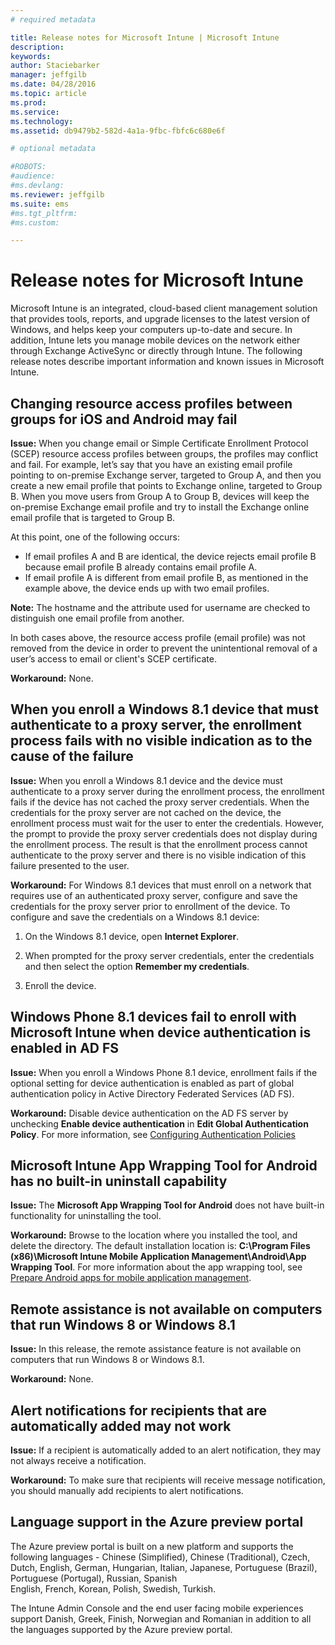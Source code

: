 ```yaml
---
# required metadata

title: Release notes for Microsoft Intune | Microsoft Intune
description:
keywords:
author: Staciebarker
manager: jeffgilb
ms.date: 04/28/2016
ms.topic: article
ms.prod:
ms.service:
ms.technology:
ms.assetid: db9479b2-582d-4a1a-9fbc-fbfc6c680e6f

# optional metadata

#ROBOTS:
#audience:
#ms.devlang:
ms.reviewer: jeffgilb
ms.suite: ems
#ms.tgt_pltfrm:
#ms.custom:

---
```


# Release notes for Microsoft Intune
Microsoft Intune is an integrated, cloud-based client management solution that provides tools, reports, and upgrade licenses to the latest version of Windows, and helps keep your computers up-to-date and secure. In addition, Intune lets you manage mobile devices on the network either through Exchange ActiveSync or directly through Intune. The following release notes describe important information and known issues in Microsoft Intune.


## Changing resource access profiles between groups for iOS and Android may fail
**Issue:** When you change email or Simple Certificate Enrollment Protocol (SCEP) resource access profiles between groups, the profiles may conflict and fail. For example, let’s say that you have an existing email profile pointing to on-premise Exchange server, targeted to Group A, and then you create a new email profile that points to Exchange online, targeted to Group B. When you move users from Group A to Group B, devices will keep the on-premise Exchange email profile and try to install the Exchange online email profile that is targeted to Group B.

At this point, one of the following occurs: 
* If email profiles A and B are identical, the device rejects email profile B because email profile B already contains email profile A.
* If email profile A is different from email profile B, as mentioned in the example above, the device ends up with two email profiles.

**Note:** The hostname and the attribute used for username are checked to distinguish one email profile from another.

In both cases above, the resource access profile (email profile) was not removed from the device in order to prevent the unintentional removal of a user’s access to email or client's SCEP certificate.

**Workaround:** None.

## When you enroll a Windows 8.1 device that must authenticate to a proxy server, the enrollment process fails with no visible indication as to the cause of the failure
**Issue:** When you enroll a Windows 8.1 device and the device must authenticate to a proxy server during the enrollment process, the enrollment fails if the device has not cached the proxy server credentials. When the credentials for the proxy server are not cached on the device, the enrollment process must wait for the user to enter the credentials. However, the prompt to provide the proxy server credentials does not display during the enrollment process. The result is that the enrollment process cannot authenticate to the proxy server and there is no visible indication of this failure presented to the user.

**Workaround:** For Windows 8.1 devices that must enroll on a network that requires use of an authenticated proxy server, configure and save the credentials for the proxy server prior to enrollment of the device. To configure and save the credentials on a Windows 8.1 device:

1.  On the Windows 8.1 device, open **Internet Explorer**.

2.  When prompted for the proxy server credentials, enter the credentials and then select the option **Remember my credentials**.

3.  Enroll the device.

## Windows Phone 8.1 devices fail to enroll with Microsoft Intune when device authentication is enabled in AD FS
**Issue:** When you enroll a Windows Phone 8.1 device, enrollment fails if the optional setting for device authentication is enabled as part of global authentication policy in Active Directory Federated Services (AD FS).

**Workaround:** Disable device authentication on the AD FS server by unchecking **Enable device authentication** in **Edit Global Authentication Policy**. For more information, see [Configuring Authentication Policies](http://technet.microsoft.com/library/dn486781.aspx)


## Microsoft Intune App Wrapping Tool for Android has no built-in uninstall capability
**Issue:** The **Microsoft App Wrapping Tool for Android** does not have built-in functionality for uninstalling the tool.

**Workaround:** Browse to the location where you installed the tool, and delete the directory. The default installation location is: **C:\Program Files (x86)\Microsoft Intune Mobile Application Management\Android\App Wrapping Tool**. For more information about the app wrapping tool, see [Prepare Android apps for mobile application management](http://technet.microsoft.com/library/mt147413.aspx).

## Remote assistance is not available on computers that run Windows 8 or Windows 8.1
**Issue:** In this release, the remote assistance feature is not available on computers that run Windows 8 or Windows 8.1.

**Workaround:** None.

## Alert notifications for recipients that are automatically added may not work
**Issue:** If a recipient is automatically added to an alert notification, they may not always receive a notification.

**Workaround:** To make sure that recipients will receive message notification, you should manually add recipients to alert notifications.

## Language support in the Azure preview portal
The Azure preview portal is built on a new platform and supports the following languages - Chinese (Simplified), Chinese (Traditional), Czech, Dutch, English, German, Hungarian, Italian, Japanese, Portuguese (Brazil), Portuguese (Portugal), Russian, Spanish  
English, French, Korean, Polish, Swedish, Turkish.

The Intune Admin Console and the end user facing mobile experiences support Danish, Greek, Finish, Norwegian and Romanian
in addition to all the languages supported by the Azure preview portal.




